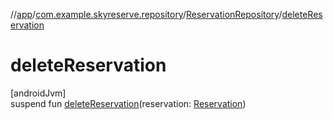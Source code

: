 //[app](../../../index.md)/[com.example.skyreserve.repository](../index.md)/[ReservationRepository](index.md)/[deleteReservation](delete-reservation.md)

# deleteReservation

[androidJvm]\
suspend fun [deleteReservation](delete-reservation.md)(reservation: [Reservation](../../com.example.skyreserve.database.room.entity/-reservation/index.md))
